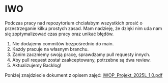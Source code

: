 # IWO

Podczas pracy nad repozytorium chciałabym wszystkich prosić o przestrzeganie kilku prostych zasad. Mam nadzieję, że dzięki nim uda nam się zoptymalizować czas pracy oraz unikać błędów.

1. Nie dodajemy commitów bezpośrednio do main.
2. Każdy pracuje na własnym branchu.
3. Zanim zaczniemy swoją pracę, sprawdzamy pull requesty innych.
4. Aby pull request został zaakceptowany, potrzebne są dwa review.
5. Aktualizujemy Backlog!


Poniżej znajdziecie dokument z opisem zajęć: 
[IWOP_Projekt_2025L_1.0.pdf](https://github.com/user-attachments/files/18933121/IWOP_Projekt_2025L_1.0.pdf)
